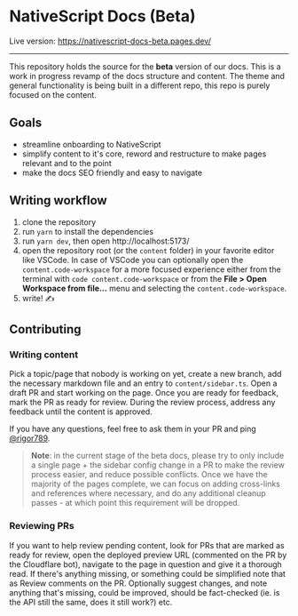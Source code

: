 # NativeScript Docs (Beta)

Live version: https://nativescript-docs-beta.pages.dev/

---

This repository holds the source for the **beta** version of our docs. This is a work in progress revamp of the docs structure and content. The theme and general functionality is being built in a different repo, this repo is purely focused on the content.

## Goals

- streamline onboarding to NativeScript
- simplify content to it's core, reword and restructure to make pages relevant and to the point
- make the docs SEO friendly and easy to navigate

## Writing workflow

1. clone the repository
2. run `yarn` to install the dependencies
3. run `yarn dev`, then open http://localhost:5173/
4. open the repository root (or the `content` folder) in your favorite editor like VSCode. In case of VSCode you can optionally open the `content.code-workspace` for a more focused experience either from the terminal with `code content.code-workspace` or from the **File > Open Workspace from file...** menu and selecting the `content.code-workspace`.
5. write! ✍️

## Contributing

### Writing content

Pick a topic/page that nobody is working on yet, create a new branch, add the necessary markdown file and an entry to `content/sidebar.ts`.
Open a draft PR and start working on the page. Once you are ready for feedback, mark the PR as ready for review. During the review process, address any feedback until the content is approved.

If you have any questions, feel free to ask them in your PR and ping [@rigor789](https://github.com/rigor789).

> **Note**: in the current stage of the beta docs, please try to only include a single page + the sidebar config change in a PR to make the review process easier, and reduce possible conflicts. Once we have the majority of the pages complete, we can focus on adding cross-links and references where necessary, and do any additional cleanup passes - at which point this requirement will be dropped.

### Reviewing PRs

If you want to help review pending content, look for PRs that are marked as ready for review, open the deployed preview URL (commented on the PR by the Cloudflare bot), navigate to the page in question and give it a thorough read. If there's anything missing, or something could be simplified note that as Review comments on the PR. Optionally suggest changes, and note anything that's missing, could be improved, should be fact-checked (ie. is the API still the same, does it still work?) etc.
